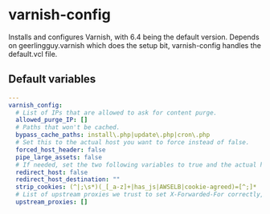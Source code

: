 # varnish-config
Installs and configures Varnish, with 6.4 being the default version. Depends on geerlingguy.varnish which does the setup bit, varnish-config handles the default.vcl file.
<!--TOC-->
<!--ENDTOC-->

<!--ROLEVARS-->
## Default variables
```yaml
---
varnish_config:
  # List of IPs that are allowed to ask for content purge.
  allowed_purge_IP: []
  # Paths that won't be cached.
  bypass_cache_paths: install\.php|update\.php|cron\.php
  # Set this to the actual host you want to force instead of false.
  forced_host_header: false
  pipe_large_assets: false
  # If needed, set the two following variables to true and the actual host you want to redirect to.
  redirect_host: false
  redirect_host_destination: ""
  strip_cookies: (^|;\s*)(_[_a-z]+|has_js|AWSELB|cookie-agreed)=[^;]*
  # List of upstream proxies we trust to set X-Forwarded-For correctly, use either CIDR or list all the IPs.
  upstream_proxies: []

```

<!--ENDROLEVARS-->
